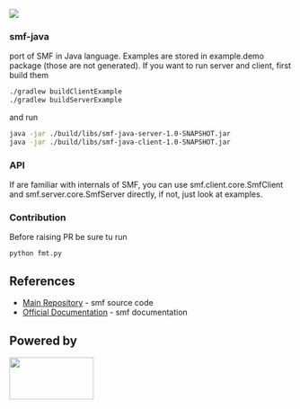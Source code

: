 ![][license img]

### smf-java
port of SMF in Java language.
Examples are stored in example.demo package (those are not generated). If you want to run server and client, first build them
```bash
./gradlew buildClientExample
./gradlew buildServerExample
```
and run
```bash
java -jar ./build/libs/smf-java-server-1.0-SNAPSHOT.jar
java -jar ./build/libs/smf-java-client-1.0-SNAPSHOT.jar
```

### API
If are familiar with internals of SMF, you can use smf.client.core.SmfClient and smf.server.core.SmfServer directly, if not, just look at examples.

### Contribution
Before raising PR be sure tu run
```
python fmt.py
```


## References

* [Main Repository](https://github.com/smfrpc/smf) - smf source code
* [Official Documentation](https://smfrpc.github.io/smf/) - smf documentation

## Powered by
<img src="http://normanmaurer.me/presentations/2014-netflix-netty/images/netty_logo.png" height="75" width="150">

[license img]:https://img.shields.io/badge/License-Apache%202-blue.svg
